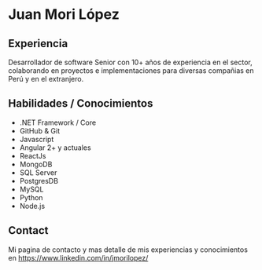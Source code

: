 # Juan Mori López 

## Experiencia
Desarrollador de software Senior con 10+ años de experiencia en el sector, colaborando en proyectos e implementaciones para diversas compañias en Perú y en el extranjero.

## Habilidades / Conocimientos
- .NET Framework / Core
- GitHub & Git
- Javascript
- Angular 2+ y actuales
- ReactJs
- MongoDB
- SQL Server
- PostgresDB
- MySQL
- Python
- Node.js

## Contact
Mi pagina de contacto y mas detalle de mis experiencias y conocimientos en https://www.linkedin.com/in/jmorilopez/


